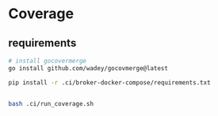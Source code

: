 # Coverage

## requirements

```bash
# install gocovermerge
go install github.com/wadey/gocovmerge@latest

pip install -r .ci/broker-docker-compose/requirements.txt
```

```bash

bash .ci/run_coverage.sh
```

